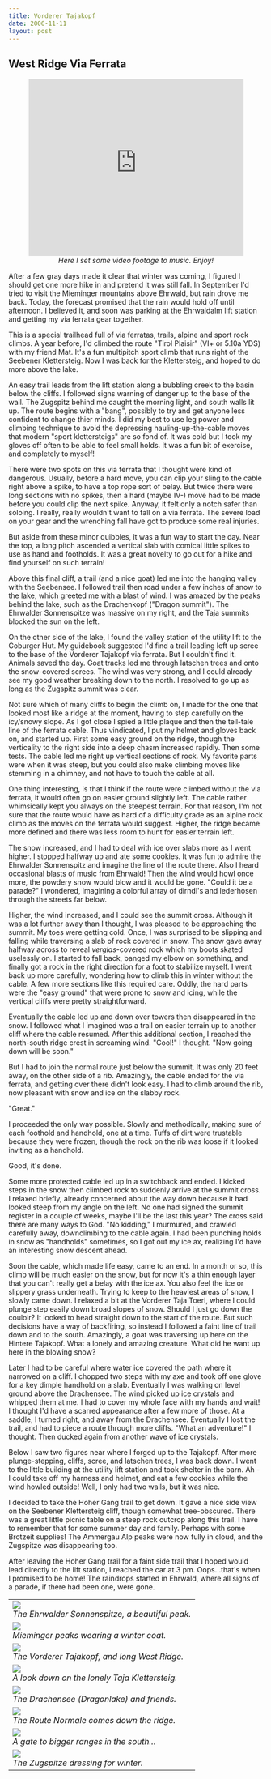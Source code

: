 ```yaml
---
title: Vorderer Tajakopf
date: 2006-11-11
layout: post
---
```


<h2>West Ridge Via Ferrata</h2>

<center>
<object width="425" height="350"><param name="movie" value="http://www.youtube.com/v/uFX3FAv5DOw"></param><param name="wmode" value="transparent"></param><embed src="http://www.youtube.com/v/uFX3FAv5DOw" type="application/x-shockwave-flash" wmode="transparent" width="425" height="350"></embed></object>
<br>
<i>Here I set some video footage to music. Enjoy!</i>
</center>


After a few gray days made it clear that winter was coming, I figured I should get one more hike in and pretend it was still fall. In September I'd tried to visit the Mieminger mountains above Ehrwald, but rain drove me back. Today, the forecast promised that the rain would hold off until afternoon. I believed it, and soon was parking at the Ehrwaldalm lift station and getting my via ferrata gear together.


This is a special trailhead full of via ferratas, trails, alpine and sport rock climbs. A year before, I'd climbed the route "Tirol Plaisir" (VI+ or 5.10a YDS) with my friend Mat. It's a fun multipitch sport climb that runs right of the Seebener Klettersteig. Now I was back for the Klettersteig, and hoped to do more above the lake.


An easy trail leads from the lift station along a bubbling creek to the basin below the cliffs. I followed signs warning of danger up to the base of the wall. The Zugspitz behind me caught the morning light, and south walls lit up. The route begins with a "bang", possibly to try and get anyone less confident to change thier minds. I did my best to use leg power and climbing technique to avoid the depressing hauling-up-the-cable moves that modern "sport klettersteigs" are so fond of. It was cold but I took my gloves off often to be able to feel small holds. It was a fun bit of exercise, and completely to myself!


There were two spots on this via ferrata that I thought were kind of dangerous. Usually, before a hard move, you can clip your sling to the cable right above a spike, to have a top rope sort of belay. But twice there were long sections with no spikes, then a hard (maybe IV-) move had to be made before you could clip the next spike. Anyway, it felt only a notch safer than soloing. I really, really wouldn't want to fall on a via ferrata. The severe load on your gear and the wrenching fall have got to produce some real injuries. 


But aside from these minor quibbles, it was a fun way to start the day. Near the top, a long pitch ascended a vertical slab with comical little spikes to use as hand and footholds. It was a great novelty to go out for a hike and find yourself on such terrain!


Above this final cliff, a trail (and a nice goat) led me into the hanging valley with the Seebensee. I followed trail then road under a few inches of snow to the lake, which greeted me with a blast of wind. I was amazed by the peaks behind the lake, such as the Drachenkopf ("Dragon summit"). The Ehrwalder Sonnenspitze was massive on my right, and the Taja summits blocked the sun on the left.


On the other side of the lake, I found the valley station of the utility lift to the Coburger Hut. My guidebook suggested I'd find a trail leading left up scree to the base of the Vorderer Tajakopf via ferrata. But I couldn't find it. Animals saved the day. Goat tracks led me through latschen trees and onto the snow-covered screes. The wind was very strong, and I could already see my good weather breaking down to the north. I resolved to go up as long as the Zugspitz summit was clear. 


Not sure which of many cliffs to begin the climb on, I made for the one that looked most like a ridge at the moment, having to step carefully on the icy/snowy slope. As I got close I spied a little plaque and then the tell-tale line of the ferrata cable. Thus vindicated, I put my helmet and gloves back on, and started up. First some easy ground on the ridge, though the verticality to the right side into a deep chasm increased rapidly. Then some tests. The cable led me right up vertical sections of rock. My favorite parts were when it was steep, but you could also make climbing moves like stemming in a chimney, and not have to touch the cable at all. 


One thing interesting, is that I think if the route were climbed without the via ferrata, it would often go on easier ground slightly left. The cable rather whimsically kept you always on the steepest terrain. For that reason, I'm not sure that the route would have as hard of a difficulty grade as an alpine rock climb as the moves on the ferrata would suggest. Higher, the ridge became more defined and there was less room to hunt for easier terrain left.


The snow increased, and I had to deal with ice over slabs more as I went higher. I stopped halfway up and ate some cookies. It was fun to admire the Ehrwalder Sonnenspitz and imagine the line of the route there. Also I heard occasional blasts of music from Ehrwald! Then the wind would howl once more, the powdery snow would blow and it would be gone. "Could it be a parade?" I wondered, imagining a colorful array of dirndl's and lederhosen through the streets far below.


Higher, the wind increased, and I could see the summit cross. Although it was a lot further away than I thought, I was pleased to be approaching the summit. My toes were getting cold. Once, I was surprised to be slipping and falling while traversing a slab of rock covered in snow. The snow gave away halfway across to reveal <i>verglas</i>-covered rock which my boots skated uselessly on. I started to fall back, banged my elbow on something, and finally got a rock in the right direction for a foot to stabilize myself. I went back up more carefully, wondering how to climb this in winter without the cable. A few more sections like this required care. Oddly, the hard parts were the "easy ground" that were prone to snow and icing, while the vertical cliffs were pretty straightforward. 


Eventually the cable led up and down over towers then disappeared in the snow. I followed what I imagined was a trail on easier terrain up to another cliff where the cable resumed. After this additional section, I reached the north-south ridge crest in screaming wind. "Cool!" I thought. "Now going down will be soon."


But I had to join the normal route just below the summit. It was only 20 feet away, on the other side of a rib. Amazingly, the cable ended for the via ferrata, and getting over there didn't look easy. I had to climb around the rib, now pleasant with snow and ice on the slabby rock. 


"Great."


I proceeded the only way possible. Slowly and methodically, making sure of each foothold and handhold, one at a time. Tuffs of dirt were trustable because they were frozen, though the rock on the rib was loose if it looked inviting as a handhold. 


Good, it's done.


Some more protected cable led up in a switchback and ended. I kicked steps in the snow then climbed rock to suddenly arrive at the summit cross. I relaxed briefly, already concerned about the way down because it had looked steep from my angle on the left. No one had signed the summit register in a couple of weeks, maybe I'll be the last this year? The cross said there are many ways to God. "No kidding," I murmured, and crawled carefully away, downclimbing to the cable again. I had been punching holds in snow as "handholds" sometimes, so I got out my ice ax, realizing I'd have an interesting snow descent ahead.


Soon the cable, which made life easy, came to an end. In a month or so, this climb will be much easier on the snow, but for now it's a thin enough layer that you can't really get a belay with the ice ax. You also feel the ice or slippery grass underneath. Trying to keep to the heaviest areas of snow, I slowly came down. I relaxed a bit at the Vorderer Taja Toerl, where I could plunge step easily down broad slopes of snow. Should I just go down the couloir? It looked to head straight down to the start of the route. But such decisions have a way of backfiring, so instead I followed a faint line of trail down and to the south. Amazingly, a goat was traversing up here on the Hintere Tajakopf. What a lonely and amazing creature. What did he want up here in the blowing snow?


Later I had to be careful where water ice covered the path where it narrowed on a cliff. I chopped two steps with my axe and took off one glove for a key dimple handhold on a slab. Eventually I was walking on level ground above the Drachensee. The wind picked up ice crystals and whipped them at me. I had to cover my whole face with my hands and wait! I thought I'd have a scarred appearance after a few more of those. At a saddle, I turned right, and away from the Drachensee. Eventually I lost the trail, and had to piece a route through more cliffs. "What an adventure!" I thought. Then ducked again from another wave of ice crystals.


Below I saw two figures near where I forged up to the Tajakopf. After more plunge-stepping, cliffs, scree, and latschen trees, I was back down. I went to the little building at the utility lift station and took shelter in the barn. Ah - I could take off my harness and helmet, and eat a few cookies while the wind howled outside! Well, I only had two walls, but it was nice.


I decided to take the Hoher Gang trail to get down. It gave a nice side view on the Seebener Klettersteig cliff, though somewhat tree-obscured. There was a great little picnic table on a steep rock outcrop along this
trail. I have to remember that for some summer day and family. Perhaps with some Brotzeit supplies! The Ammergau Alp peaks were now fully in cloud, and the Zugspitze was disappearing too.


After leaving the Hoher Gang trail for a faint side trail that I hoped would lead directly to the lift station, I reached the car at 3 pm. Oops...that's when I promised to be home! The raindrops started in Ehrwald, where all signs of a parade, if there had been one, were gone.



<table>
<tr><td>
<a href="images/sonnenspitze.jpg"><img src="images/sonnenspitze.jpg"></a><br>
<i>The Ehrwalder Sonnenspitze, a beautiful peak.</i>
</td></tr>
<tr><td>
<a href="images/circpeaks1.jpg"><img src="images/circpeaks1.jpg"></a><br>
<i>Mieminger peaks wearing a winter coat.</i>
</td></tr>
<tr><td>
<a href="images/tajakopf.jpg"><img src="images/tajakopf.jpg"></a><br>
<i>The Vorderer Tajakopf, and long West Ridge.</i>
</td></tr>
<tr><td>
<a href="images/ontaja.jpg"><img src="images/ontaja.jpg"></a><br>
<i>A look down on the lonely Taja Klettersteig.</i>
</td></tr>
<tr><td>
<a href="images/wupperlake.jpg"><img src="images/wupperlake.jpg"></a><br>
<i>The Drachensee (Dragonlake) and friends.</i>
</td></tr>
<tr><td>
<a href="images/vorderer.jpg"><img src="images/vorderer.jpg"></a><br>
<i>The Route Normale comes down the ridge.</i>
</td></tr>
<tr><td>
<a href="images/peekhole.jpg"><img src="images/peekhole.jpg"></a><br>
<i>A gate to bigger ranges in the south...</i>
</td></tr>
<tr><td>
<a href="images/zugsp.jpg"><img src="images/zugsp.jpg"></a><br>
<i>The Zugspitze dressing for winter.</i>
</td></tr>
</table>
